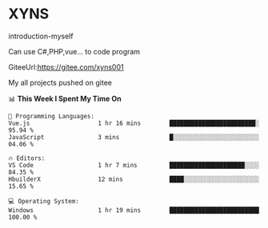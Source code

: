 # XYNS
introduction-myself

Can use C#,PHP,vue... to code program

GiteeUrl:https://gitee.com/xyns001

My all projects pushed on gitee

<!--START_SECTION:waka-->
📊 **This Week I Spent My Time On** 

```text
💬 Programming Languages: 
Vue.js                   1 hr 16 mins        ████████████████████████░   95.94 % 
JavaScript               3 mins              █░░░░░░░░░░░░░░░░░░░░░░░░   04.06 % 

🔥 Editors: 
VS Code                  1 hr 7 mins         █████████████████████░░░░   84.35 % 
HbuilderX                12 mins             ████░░░░░░░░░░░░░░░░░░░░░   15.65 % 

💻 Operating System: 
Windows                  1 hr 19 mins        █████████████████████████   100.00 % 
```


<!--END_SECTION:waka-->
